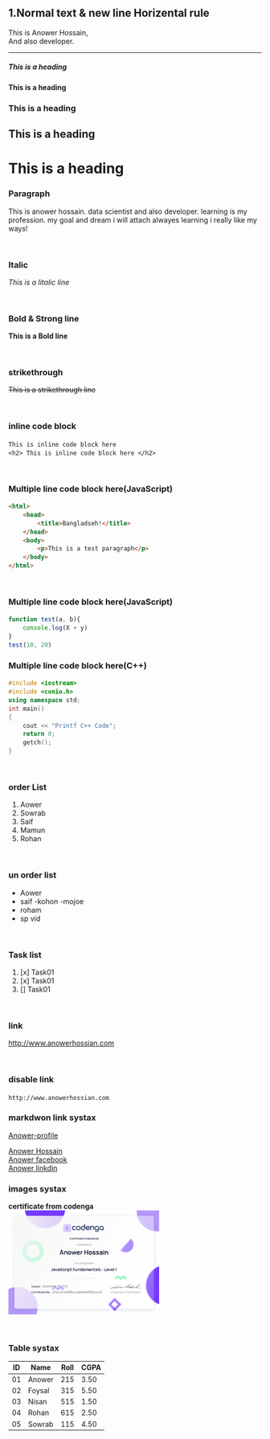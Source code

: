 <!-- Mark Down -->

## 1.Normal text & new line Horizental rule

This is Anower Hossain,  
And also developer.
___

##### This is a heading
#### This is a heading
### This is a heading
## This is a heading
# This is a heading


### Paragraph
<p>This is anower hossain. data scientist and also developer. learning is my profession. my goal and dream i will attach alwayes learning i really like my ways!</p>

<br>

### Italic
_This is a litalic line_

<br>

### Bold & Strong line
__This is a Bold line__


<br>

### strikethrough
~~This is a strikethrough line~~

<br>

### inline code block
`This is inline code block here`  
`<h2> This is inline code block here </h2>`


<br>

### Multiple line code block here(JavaScript)
```html
<html>
    <head>
        <title>Bangladseh!</title>
    </head>
    <body>
        <p>This is a test paragraph</p>
    </body>
</html>
```

<br>

### Multiple line code block here(JavaScript)
```js
function test(a, b){
    console.log(X + y)
}
test(10, 20)
```

### Multiple line code block here(C++)
```c++
#include <iostream>
#include <conio.h>
using namespace std;
int main()
{
    cout << "Printf C++ Code";
    return 0;
    getch();
}
```

<br>

### order List
1. Aower
2. Sowrab
3. Saif
4. Mamun
5. Rohan


<br>

### un order list
- Aower
- saif
    -kohon
    -mojoe
- roham
- sp vid

<br>

### Task list
1. [x] Task01
2. [x] Task01
3. [] Task01

<br>

### link
http://www.anowerhossian.com

<br>

### disable link
`http://www.anowerhossian.com`


### markdwon link systax
<!-- [title](link) -->
[Anower-profile](http://www.anowerhossian.com)

<!-- Smart ways -->
[Anower Hossain][Anower-profile]  
[Anower facebook][Anower-facbook]  
[Anower linkdin][Anower-linkdin]


<!-- ALl link -->
[Anower-profile]:http://www.anowerhossian.com
[Anower-facbook]:http://www.facebook.com
[Anower-linkdin]:http://www.linkdin.com


### images systax
<!-- ![alt text](path) -->
<!-- ![Certificate](./images/cer.png) -->
__certificate from codenga__  
<img src="./images/cer.png" width="300" >


<br>

###  Table systax 
| ID    | Name    | Roll   | CGPA |
| ----- | ------- | -------| -----|
| 01    | Anower  | 215    | 3.50 |
| 02    | Foysal  | 315    | 5.50 |
| 03    | Nisan   | 515    | 1.50 |
| 04    | Rohan   | 615    | 2.50 |
| 05    | Sowrab  | 115    | 4.50 |











